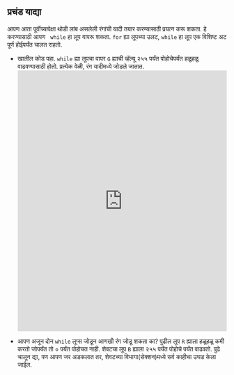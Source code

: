 ## प्रचंड याद्या

आपण आता पूर्वीच्यापेक्षा थोडी लांब असलेली रंगांची यादी तयार करण्यासाठी प्रयत्न करू शकता. हे करण्यासाठी आपण ` while` हा लूप वापरू शकता. `for` ह्या लूपच्या उलट, `while` हा लूप एक विशिष्ट अट पूर्ण होईपर्यंत चालत राहतो.

- खालील कोड पहा. `while` ह्या लूपचा वापर `G` ह्याची व्हॅल्यू २५५ पर्यंत पोहोचेपर्यंत हळूहळू वाढवण्यासाठी होतो. प्रत्येक वेळी, रंग यादीमध्ये जोडले जातात. <iframe src="https://trinket.io/embed/python/cfb2a665a8" width="100%" height="600" frameborder="0" marginwidth="0" marginheight="0" allowfullscreen></iframe> 

- आपण अजून दोन `while` लूप्स जोडून आणखी रंग जोडू शकता का? पुढील लूप `R` ह्याला हळूहळू कमी करतो जोपर्यंत तो ० पर्यंत पोहोचत नाही. शेवटचा लूप `B` ह्याला २५५ पर्यंत पोहोचे पर्यंत वाढवतो. पुढे चालून द्या, पण आपण जर अडकलात तर, शेवटच्या विभागा(सेक्शन)मध्ये सर्व काहीचा उघड केला जाईल.